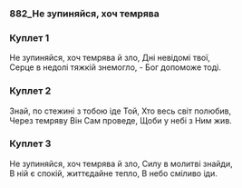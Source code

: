 ### 882_Не зупиняйся, хоч темрява
### Куплет 1
Не зупиняйся, хоч темрява й зло, Дні невідомі твої, <br/>Серце в недолі тяжкій знемогло, - Бог допоможе тоді.
### Куплет 2
Знай, по стежині з тобою іде Той, Хто весь світ полюбив, <br/>Через темряву Він Сам проведе, Щоби у небі з Ним жив.
### Куплет 3
Не зупиняйся, хоч темрява й зло, Силу в молитві знайди, <br/>В ній є спокій, життєдайне тепло, В небо сміливо іди.
